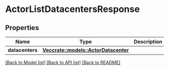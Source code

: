 # ActorListDatacentersResponse

## Properties

Name | Type | Description | Notes
------------ | ------------- | ------------- | -------------
**datacenters** | [**Vec<crate::models::ActorDatacenter>**](ActorDatacenter.md) |  | 

[[Back to Model list]](../README.md#documentation-for-models) [[Back to API list]](../README.md#documentation-for-api-endpoints) [[Back to README]](../README.md)


